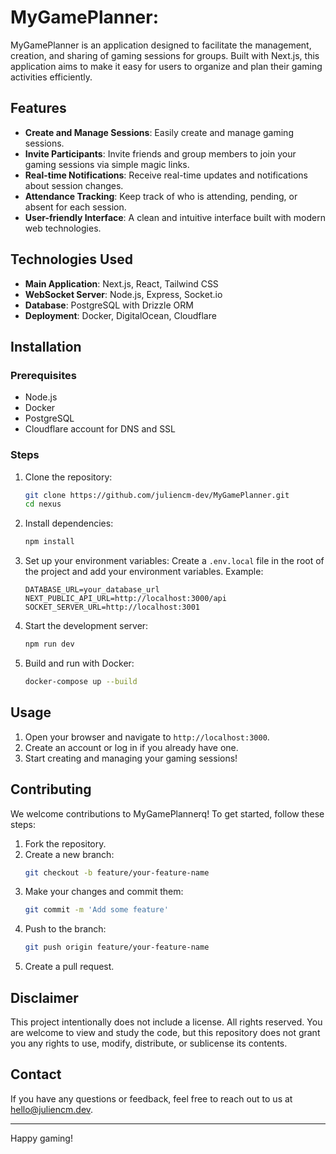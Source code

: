 # MyGamePlanner: 

MyGamePlanner is an application designed to facilitate the management, creation, and sharing of gaming sessions for groups. Built with Next.js, this application aims to make it easy for users to organize and plan their gaming activities efficiently.

## Features

- **Create and Manage Sessions**: Easily create and manage gaming sessions.
- **Invite Participants**: Invite friends and group members to join your gaming sessions via simple magic links.
- **Real-time Notifications**: Receive real-time updates and notifications about session changes.
- **Attendance Tracking**: Keep track of who is attending, pending, or absent for each session.
- **User-friendly Interface**: A clean and intuitive interface built with modern web technologies.

## Technologies Used

- **Main Application**: Next.js, React, Tailwind CSS
- **WebSocket Server**: Node.js, Express, Socket.io
- **Database**: PostgreSQL with Drizzle ORM
- **Deployment**: Docker, DigitalOcean, Cloudflare

## Installation

### Prerequisites

- Node.js
- Docker
- PostgreSQL
- Cloudflare account for DNS and SSL

### Steps

1. Clone the repository:
    ```bash
    git clone https://github.com/juliencm-dev/MyGamePlanner.git
    cd nexus
    ```

2. Install dependencies:
    ```bash
    npm install
    ```

3. Set up your environment variables:
    Create a `.env.local` file in the root of the project and add your environment variables. Example:
    ```env
    DATABASE_URL=your_database_url
    NEXT_PUBLIC_API_URL=http://localhost:3000/api
    SOCKET_SERVER_URL=http://localhost:3001
    ```

4. Start the development server:
    ```bash
    npm run dev
    ```

5. Build and run with Docker:
    ```bash
    docker-compose up --build
    ```

## Usage

1. Open your browser and navigate to `http://localhost:3000`.
2. Create an account or log in if you already have one.
3. Start creating and managing your gaming sessions!

## Contributing

We welcome contributions to MyGamePlannerq! To get started, follow these steps:

1. Fork the repository.
2. Create a new branch:
    ```bash
    git checkout -b feature/your-feature-name
    ```
3. Make your changes and commit them:
    ```bash
    git commit -m 'Add some feature'
    ```
4. Push to the branch:
    ```bash
    git push origin feature/your-feature-name
    ```
5. Create a pull request.

## Disclaimer

This project intentionally does not include a license. All rights reserved. You are welcome to view and study the code, but this repository does not grant you any rights to use, modify, distribute, or sublicense its contents.


## Contact

If you have any questions or feedback, feel free to reach out to us at hello@juliencm.dev.

---

Happy gaming!
